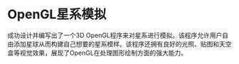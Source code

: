 # OpenGL星系模拟

成功设计并编写出了一个3D OpenGL程序来对星系进行模拟。该程序允许用户自由添加星球从而构建自己想要的星系模样。该程序还拥有良好的光照、贴图和天空盒等视觉效果，展现了OpenGL在处理图形绘制方面的强大能力。
